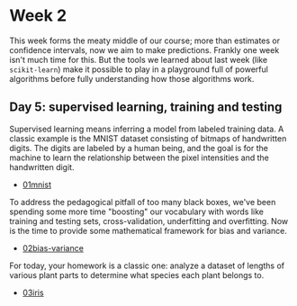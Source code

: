 # Week 2

This week forms the meaty middle of our course; more than estimates or
confidence intervals, now we aim to make predictions.  Frankly one
week isn't much time for this.  But the tools we learned about last
week (like `scikit-learn`) make it possible to play in a playground
full of powerful algorithms before fully understanding how those
algorithms work.

## Day 5: supervised learning, training and testing

Supervised learning means inferring a model from labeled training
data.  A classic example is the MNIST dataset consisting of bitmaps of
handwritten digits.  The digits are labeled by a human being, and the
goal is for the machine to learn the relationship between the pixel
intensities and the handwritten digit.

- [01mnist](01mnist.ipynb)

To address the pedagogical pitfall of too many black boxes, we've been
spending some more time "boosting" our vocabulary with words like
training and testing sets, cross-validation, underfitting and
overfitting.  Now is the time to provide some mathematical framework
for bias and variance.

- [02bias-variance](02bias-variance.ipynb)

For today, your homework is a classic one: analyze a dataset of
lengths of various plant parts to determine what species each plant
belongs to.

- [03iris](03iris.ipynb)

